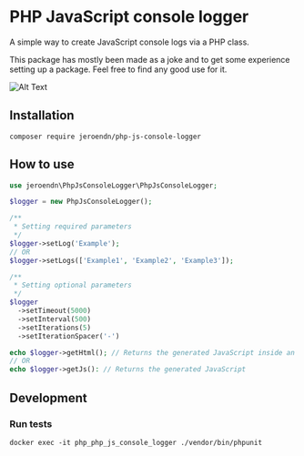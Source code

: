 # PHP JavaScript console logger
A simple way to create JavaScript console logs via a PHP class.

This package has mostly been made as a joke and to get some experience setting up a package. Feel free to find any good use for it.

![Alt Text](https://kappa.jeroendn.nl/WUNi7/BucUneBu09.gif/raw)

## Installation
```shell
composer require jeroendn/php-js-console-logger
```

## How to use
```php
use jeroendn\PhpJsConsoleLogger\PhpJsConsoleLogger;

$logger = new PhpJsConsoleLogger();

/**
 * Setting required parameters
 */
$logger->setLog('Example');
// OR
$logger->setLogs(['Example1', 'Example2', 'Example3']);

/**
 * Setting optional parameters
 */
$logger
  ->setTimeout(5000)
  ->setInterval(500)
  ->setIterations(5)
  ->setIterationSpacer('-')

echo $logger->getHtml(); // Returns the generated JavaScript inside an HTML tag
// OR
echo $logger->getJs(): // Returns the generated JavaScript
```

## Development
### Run tests
```shell
docker exec -it php_php_js_console_logger ./vendor/bin/phpunit
```